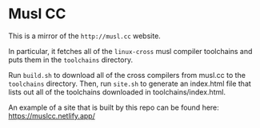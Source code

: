 # Musl CC

This is a mirror of the `http://musl.cc` website.

In particular, it fetches all of the `linux-cross` musl compiler
toolchains and puts them in the `toolchains` directory.

Run `build.sh` to download all of the cross compilers from musl.cc to the `toolchains` directory.
Then, run `site.sh` to generate an index.html file that lists out all of the toolchains downloaded in toolchains/index.html.

An example of a site that is built by this repo can be found here: <https://muslcc.netlify.app/>
